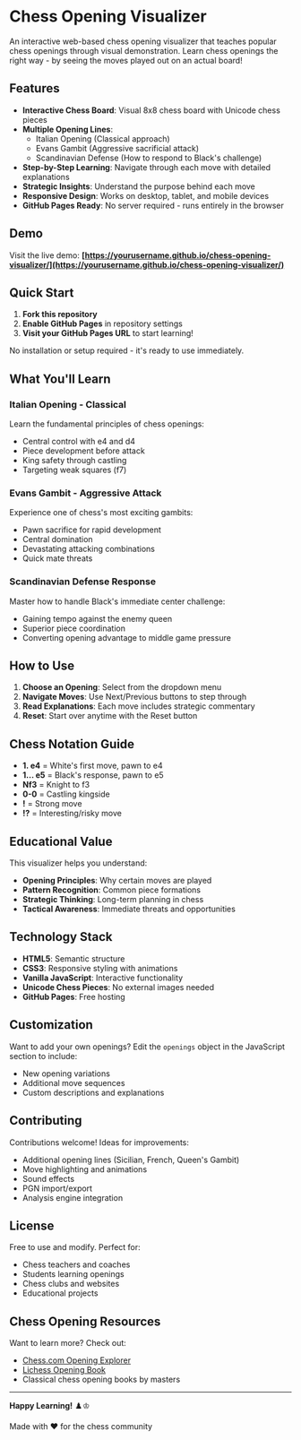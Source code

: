 # Chess Opening Visualizer

An interactive web-based chess opening visualizer that teaches popular chess openings through visual demonstration. Learn chess openings the right way - by seeing the moves played out on an actual board!

## Features

- **Interactive Chess Board**: Visual 8x8 chess board with Unicode chess pieces
- **Multiple Opening Lines**:
  - Italian Opening (Classical approach)
  - Evans Gambit (Aggressive sacrificial attack)
  - Scandinavian Defense (How to respond to Black's challenge)
- **Step-by-Step Learning**: Navigate through each move with detailed explanations
- **Strategic Insights**: Understand the purpose behind each move
- **Responsive Design**: Works on desktop, tablet, and mobile devices
- **GitHub Pages Ready**: No server required - runs entirely in the browser

## Demo

Visit the live demo: **[https://yourusername.github.io/chess-opening-visualizer/](https://yourusername.github.io/chess-opening-visualizer/)**

## Quick Start

1. **Fork this repository**
2. **Enable GitHub Pages** in repository settings
3. **Visit your GitHub Pages URL** to start learning!

No installation or setup required - it's ready to use immediately.

## What You'll Learn

### Italian Opening - Classical
Learn the fundamental principles of chess openings:
- Central control with e4 and d4
- Piece development before attack
- King safety through castling
- Targeting weak squares (f7)

### Evans Gambit - Aggressive Attack
Experience one of chess's most exciting gambits:
- Pawn sacrifice for rapid development
- Central domination
- Devastating attacking combinations
- Quick mate threats

### Scandinavian Defense Response
Master how to handle Black's immediate center challenge:
- Gaining tempo against the enemy queen
- Superior piece coordination
- Converting opening advantage to middle game pressure

## How to Use

1. **Choose an Opening**: Select from the dropdown menu
2. **Navigate Moves**: Use Next/Previous buttons to step through
3. **Read Explanations**: Each move includes strategic commentary
4. **Reset**: Start over anytime with the Reset button

## Chess Notation Guide

- **1. e4** = White's first move, pawn to e4
- **1... e5** = Black's response, pawn to e5
- **Nf3** = Knight to f3
- **0-0** = Castling kingside
- **!** = Strong move
- **!?** = Interesting/risky move

## Educational Value

This visualizer helps you understand:
- **Opening Principles**: Why certain moves are played
- **Pattern Recognition**: Common piece formations
- **Strategic Thinking**: Long-term planning in chess
- **Tactical Awareness**: Immediate threats and opportunities

## Technology Stack

- **HTML5**: Semantic structure
- **CSS3**: Responsive styling with animations
- **Vanilla JavaScript**: Interactive functionality
- **Unicode Chess Pieces**: No external images needed
- **GitHub Pages**: Free hosting

## Customization

Want to add your own openings? Edit the `openings` object in the JavaScript section to include:
- New opening variations
- Additional move sequences
- Custom descriptions and explanations

## Contributing

Contributions welcome! Ideas for improvements:
- Additional opening lines (Sicilian, French, Queen's Gambit)
- Move highlighting and animations
- Sound effects
- PGN import/export
- Analysis engine integration

## License

Free to use and modify. Perfect for:
- Chess teachers and coaches
- Students learning openings
- Chess clubs and websites
- Educational projects

## Chess Opening Resources

Want to learn more? Check out:
- [Chess.com Opening Explorer](https://www.chess.com/openings)
- [Lichess Opening Book](https://lichess.org/analysis)
- Classical chess opening books by masters

---

**Happy Learning!** ♟️♔

Made with ❤️ for the chess community
